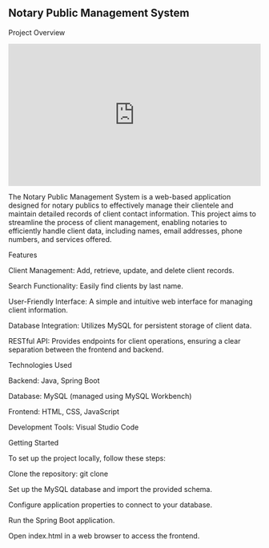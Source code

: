 ## Notary Public Management System
Project Overview

<div style="position: relative; padding-bottom: 56.25%; height: 0;"><iframe src="https://www.loom.com/embed/7dfa770fc7194096a9a6205dc084b61a?sid=a3f6091a-0337-4512-90cd-13a71b6e83fb" frameborder="0" webkitallowfullscreen mozallowfullscreen allowfullscreen style="position: absolute; top: 0; left: 0; width: 100%; height: 100%;"></iframe></div>

The Notary Public Management System is a web-based application designed for notary publics to effectively manage their clientele and maintain detailed records of client contact information. This project aims to streamline the process of client management, enabling notaries to efficiently handle client data, including names, email addresses, phone numbers, and services offered.

Features

Client Management: Add, retrieve, update, and delete client records.

Search Functionality: Easily find clients by last name.

User-Friendly Interface: A simple and intuitive web interface for managing client information.

Database Integration: Utilizes MySQL for persistent storage of client data.

RESTful API: Provides endpoints for client operations, ensuring a clear separation between the frontend and backend.

Technologies Used

Backend: Java, Spring Boot

Database: MySQL (managed using MySQL Workbench)

Frontend: HTML, CSS, JavaScript

Development Tools: Visual Studio Code

Getting Started

To set up the project locally, follow these steps:

Clone the repository: git clone <repository-url>

Set up the MySQL database and import the provided schema.

Configure application properties to connect to your database.

Run the Spring Boot application.

Open index.html in a web browser to access the frontend.
